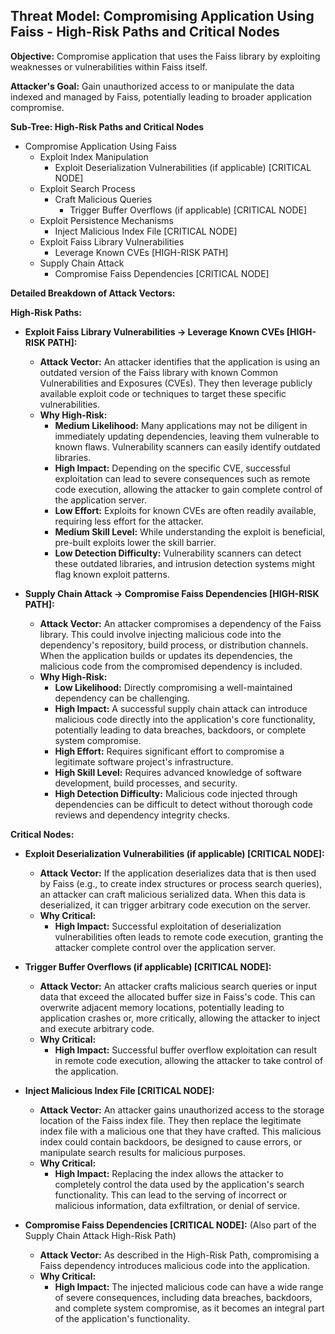 ## Threat Model: Compromising Application Using Faiss - High-Risk Paths and Critical Nodes

**Objective:** Compromise application that uses the Faiss library by exploiting weaknesses or vulnerabilities within Faiss itself.

**Attacker's Goal:** Gain unauthorized access to or manipulate the data indexed and managed by Faiss, potentially leading to broader application compromise.

**Sub-Tree: High-Risk Paths and Critical Nodes**

*   Compromise Application Using Faiss
    *   Exploit Index Manipulation
        *   Exploit Deserialization Vulnerabilities (if applicable) [CRITICAL NODE]
    *   Exploit Search Process
        *   Craft Malicious Queries
            *   Trigger Buffer Overflows (if applicable) [CRITICAL NODE]
    *   Exploit Persistence Mechanisms
        *   Inject Malicious Index File [CRITICAL NODE]
    *   Exploit Faiss Library Vulnerabilities
        *   Leverage Known CVEs [HIGH-RISK PATH]
    *   Supply Chain Attack
        *   Compromise Faiss Dependencies [CRITICAL NODE]

**Detailed Breakdown of Attack Vectors:**

**High-Risk Paths:**

*   **Exploit Faiss Library Vulnerabilities -> Leverage Known CVEs [HIGH-RISK PATH]:**
    *   **Attack Vector:** An attacker identifies that the application is using an outdated version of the Faiss library with known Common Vulnerabilities and Exposures (CVEs). They then leverage publicly available exploit code or techniques to target these specific vulnerabilities.
    *   **Why High-Risk:**
        *   **Medium Likelihood:**  Many applications may not be diligent in immediately updating dependencies, leaving them vulnerable to known flaws. Vulnerability scanners can easily identify outdated libraries.
        *   **High Impact:**  Depending on the specific CVE, successful exploitation can lead to severe consequences such as remote code execution, allowing the attacker to gain complete control of the application server.
        *   **Low Effort:** Exploits for known CVEs are often readily available, requiring less effort for the attacker.
        *   **Medium Skill Level:** While understanding the exploit is beneficial, pre-built exploits lower the skill barrier.
        *   **Low Detection Difficulty:** Vulnerability scanners can detect these outdated libraries, and intrusion detection systems might flag known exploit patterns.

*   **Supply Chain Attack -> Compromise Faiss Dependencies [HIGH-RISK PATH]:**
    *   **Attack Vector:** An attacker compromises a dependency of the Faiss library. This could involve injecting malicious code into the dependency's repository, build process, or distribution channels. When the application builds or updates its dependencies, the malicious code from the compromised dependency is included.
    *   **Why High-Risk:**
        *   **Low Likelihood:** Directly compromising a well-maintained dependency can be challenging.
        *   **High Impact:**  A successful supply chain attack can introduce malicious code directly into the application's core functionality, potentially leading to data breaches, backdoors, or complete system compromise.
        *   **High Effort:**  Requires significant effort to compromise a legitimate software project's infrastructure.
        *   **High Skill Level:** Requires advanced knowledge of software development, build processes, and security.
        *   **High Detection Difficulty:**  Malicious code injected through dependencies can be difficult to detect without thorough code reviews and dependency integrity checks.

**Critical Nodes:**

*   **Exploit Deserialization Vulnerabilities (if applicable) [CRITICAL NODE]:**
    *   **Attack Vector:** If the application deserializes data that is then used by Faiss (e.g., to create index structures or process search queries), an attacker can craft malicious serialized data. When this data is deserialized, it can trigger arbitrary code execution on the server.
    *   **Why Critical:**
        *   **High Impact:** Successful exploitation of deserialization vulnerabilities often leads to remote code execution, granting the attacker complete control over the application server.

*   **Trigger Buffer Overflows (if applicable) [CRITICAL NODE]:**
    *   **Attack Vector:** An attacker crafts malicious search queries or input data that exceed the allocated buffer size in Faiss's code. This can overwrite adjacent memory locations, potentially leading to application crashes or, more critically, allowing the attacker to inject and execute arbitrary code.
    *   **Why Critical:**
        *   **High Impact:** Successful buffer overflow exploitation can result in remote code execution, allowing the attacker to take control of the application.

*   **Inject Malicious Index File [CRITICAL NODE]:**
    *   **Attack Vector:** An attacker gains unauthorized access to the storage location of the Faiss index file. They then replace the legitimate index file with a malicious one that they have crafted. This malicious index could contain backdoors, be designed to cause errors, or manipulate search results for malicious purposes.
    *   **Why Critical:**
        *   **High Impact:**  Replacing the index allows the attacker to completely control the data used by the application's search functionality. This can lead to the serving of incorrect or malicious information, data exfiltration, or denial of service.

*   **Compromise Faiss Dependencies [CRITICAL NODE]:** (Also part of the Supply Chain Attack High-Risk Path)
    *   **Attack Vector:** As described in the High-Risk Path, compromising a Faiss dependency introduces malicious code into the application.
    *   **Why Critical:**
        *   **High Impact:**  The injected malicious code can have a wide range of severe consequences, including data breaches, backdoors, and complete system compromise, as it becomes an integral part of the application's functionality.